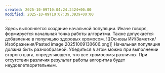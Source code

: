 ```yaml
---
created: 2025-10-09T10:04:24.2424+00:00
modified: 2025-10-09T10:07:39.3939+00:00
---
```

Здесь выполняется создание начальной популяции. Иначе говоря, формируется начальная точка работы алгоритма. Также допускается добавление в популяцию здоровых хромосом. 
![[Основы ИИ/Заметки/Изображения/Pasted image 20251009130606.png]]
Начальная популяция должна быть разнообразной. Убедиться в этом можно при выполнении второго шага, определяющего, что все хромосомы различны. При отсутствии различия результат работы алгоритма будет неудовлетворительным. 